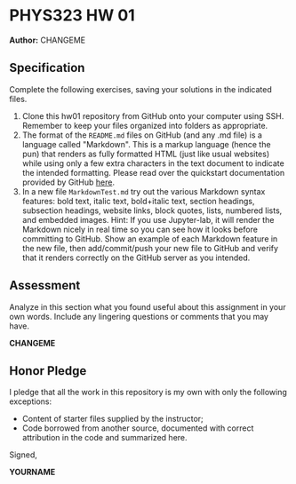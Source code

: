 # PHYS323 HW 01

**Author:** 
CHANGEME

## Specification

Complete the following exercises, saving your solutions in the indicated files. 

1. Clone this hw01 repository from GitHub onto your computer using SSH. Remember to keep your files organized into folders as appropriate.
1. The format of the `README.md` files on GitHub (and any .md file) is a language called "Markdown". This is a markup language (hence the pun) that renders as fully formatted HTML (just like usual websites) while using only a few extra characters in the text document to indicate the intended formatting. Please read over the quickstart documentation provided by GitHub [here](https://help.github.com/en/articles/basic-writing-and-formatting-syntax).
1. In a new file `MarkdownTest.md` try out the various Markdown syntax features: bold text, italic text, bold+italic text, section headings, subsection headings, website links, block quotes, lists, numbered lists, and embedded images. Hint: If you use Jupyter-lab, it will render the Markdown nicely in real time so you can see how it looks before committing to GitHub. Show an example of each Markdown feature in the new file, then add/commit/push your new file to GitHub and verify that it renders correctly on the GitHub server as you intended. 

## Assessment

Analyze in this section what you found useful about this assignment in your own words. Include any lingering questions or comments that you may have.

**CHANGEME**

## Honor Pledge

I pledge that all the work in this repository is my own with only the following exceptions:

* Content of starter files supplied by the instructor;
* Code borrowed from another source, documented with correct attribution in the code and summarized here.

Signed,

**YOURNAME**
